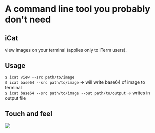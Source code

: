 # A command line tool you probably don't need

## iCat
view images on your terminal (applies only to iTerm users).

## Usage
`$ icat view --src path/to/image`<br>
`$ icat base64 --src path/to/image` -> will write base64 of image to terminal<br>
`$ icat base64 --src path/to/image --out path/to/output` -> writes in output file

## Touch and feel
![](resources/icat_demo.gif)
